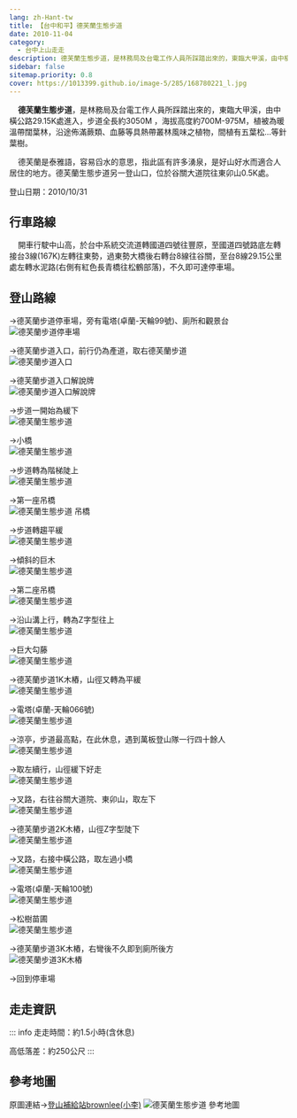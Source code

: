 ```yaml
---
lang: zh-Hant-tw
title: 【台中和平】德芙蘭生態步道
date: 2010-11-04
category: 
  - 台中上山走走
description: 德芙蘭生態步道，是林務局及台電工作人員所踩踏出來的，東臨大甲溪，由中橫公路29.15K處進入，步道全長約3050M ，海拔高度約700M-975M，植被為暖溫帶闊葉林，沿途佈滿蕨類、血藤等具熱帶叢林風味之植物，間植有五葉松…等針葉樹。 德芙蘭是泰雅語，容易舀水的意思，指此區有許多湧泉，是好山好水而適合人居住的地方。德芙蘭生態步道另一登山口，位於谷關大道院往東卯山0.5K處。
sidebar: false
sitemap.priority: 0.8
cover: https://1013399.github.io/image-5/285/168780221_l.jpg
---
```


    **德芙蘭生態步道**，是林務局及台電工作人員所踩踏出來的，東臨大甲溪，由中橫公路29.15K處進入，步道全長約3050M ，海拔高度約700M-975M，植被為暖溫帶闊葉林，沿途佈滿蕨類、血藤等具熱帶叢林風味之植物，間植有五葉松…等針葉樹。  

    德芙蘭是泰雅語，容易舀水的意思，指此區有許多湧泉，是好山好水而適合人居住的地方。德芙蘭生態步道另一登山口，位於谷關大道院往東卯山0.5K處。

<!-- more -->

登山日期：2010/10/31

## 行車路線
    開車行駛中山高，於台中系統交流道轉國道四號往豐原，至國道四號路底左轉接台3線(167K)左轉往東勢，過東勢大橋後右轉台8線往谷關，至台8線29.15公里處左轉水泥路(右側有紅色長青橋往松鶴部落)，不久即可達停車場。

## 登山路線  
→德芙蘭步道停車場，旁有電塔(卓蘭-天輪99號)、廁所和觀景台  
![德芙蘭步道停車場](https://1013399.github.io/image-5/285/168780212_l.jpg)

→德芙蘭步道入口，前行仍為產道，取右德芙蘭步道  
![德芙蘭步道入口](https://1013399.github.io/image-5/285/168780213_l.jpg)

→德芙蘭步道入口解說牌  
![德芙蘭步道入口解說牌](https://1013399.github.io/image-5/285/168780214_l.jpg)

→步道一開始為緩下  
![德芙蘭生態步道](https://1013399.github.io/image-5/285/168780215_l.jpg)

→小橋  
![德芙蘭生態步道](https://1013399.github.io/image-5/285/168780217_l.jpg)

→步道轉為階梯陡上  
![德芙蘭生態步道](https://1013399.github.io/image-5/285/168780219_l.jpg)

→第一座吊橋  
![德芙蘭生態步道 吊橋](https://1013399.github.io/image-5/285/168780220_l.jpg)

→步道轉趨平緩  
![德芙蘭生態步道](https://1013399.github.io/image-5/285/168780221_l.jpg)

→傾斜的巨木  
![德芙蘭生態步道](https://1013399.github.io/image-5/285/168780222_l.jpg)

→第二座吊橋  
![德芙蘭生態步道](https://1013399.github.io/image-5/285/168780224_l.jpg)

→沿山溝上行，轉為Z字型往上  
![德芙蘭生態步道](https://1013399.github.io/image-5/285/168780228_l.jpg)

→巨大勾藤  
![德芙蘭生態步道](https://1013399.github.io/image-5/285/168780230_l.jpg)

→德芙蘭步道1K木樁，山徑又轉為平緩  
![德芙蘭生態步道](https://1013399.github.io/image-5/285/168780231_l.jpg)

→電塔(卓蘭-天輪066號)  
![德芙蘭生態步道](https://1013399.github.io/image-5/285/168780233_l.jpg)

→涼亭，步道最高點，在此休息，遇到萬板登山隊一行四十餘人  
![德芙蘭生態步道](https://1013399.github.io/image-5/285/168780236_l.jpg)

→取左續行，山徑緩下好走  
![德芙蘭生態步道](https://1013399.github.io/image-5/285/168780240_l.jpg)

→叉路，右往谷關大道院、東卯山，取左下  
![德芙蘭生態步道](https://1013399.github.io/image-5/285/168780243_l.jpg)

→德芙蘭步道2K木樁，山徑Z字型陡下  
![德芙蘭生態步道](https://1013399.github.io/image-5/285/168780248_l.jpg)

→叉路，右接中橫公路，取左過小橋  
![德芙蘭生態步道](https://1013399.github.io/image-5/285/168780251_l.jpg)

→電塔(卓蘭-天輪100號)  
![德芙蘭生態步道](https://1013399.github.io/image-5/285/168780254_l.jpg)

→松樹苗圃  
![德芙蘭生態步道](https://1013399.github.io/image-5/285/168780258_l.jpg)

→德芙蘭步道3K木樁，右彎後不久即到廁所後方  
![德芙蘭步道3K木樁](https://1013399.github.io/image-5/285/168780211_l.jpg)

→回到停車場

## 走走資訊
::: info
走走時間：約1.5小時(含休息)

高低落差：約250公尺
:::

## 參考地圖
原圖連結→[登山補給站brownlee(小李)](http://www.keepon.com.tw/ActiveSite/Article/One.asp?ArticleID=24343)
![德芙蘭生態步道 參考地圖](https://1013399.github.io/image-5/285/168780304_l.jpg)